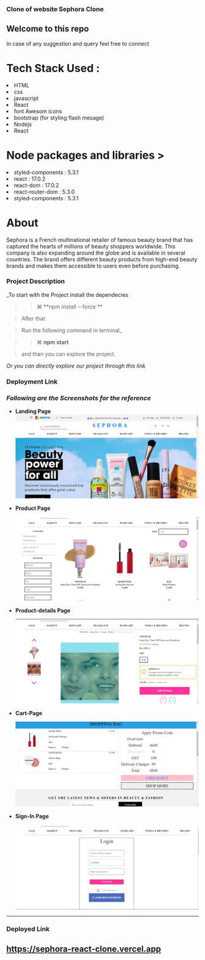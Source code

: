 ###  Clone of website <span>Sephora Clone<span>

 <h2>Welcome to this repo</h2>

In case of any suggestion and query feel free to connect 
 
 
 <h1>Tech Stack Used : </h1>
  <li>HTML </li>
     <li>css</li>
<li>javascript</li>  
<li>React</li>
<li>font Awesom icons</li>
<li>bootstrap (for styling flash mesage)</li>
<li>Nodejs</li>
 <li>React</li>

 
 
  <h1>Node packages and libraries ></h1>
  <li>styled-components : 5.3.1</li>

 <li>react : 17.0.2</li>
 <li>react-dom : 17.0.2</li>
 <li>react-router-dom : 5.3.0</li>
 
 <li>styled-components : 5.3.1</li>
 
 
 
 <h1>About </h1>
Sephora is a French multinational retailer of famous beauty brand that has captured the hearts of millions of beauty shoppers worldwide. This company is also expanding around the globe and is available in several countries. The brand offers different beauty products from high-end beauty brands and makes them accessible to users even before purchasing.


### Project Description

_To start with the Project install the dependecies 

> > ⌘ **npm install --force **

> After that 

> Run the following command in terminal_
 
> > ⌘ **npm start**

>   and than you can explore the project.

_Or you can directly explore our project through this link_

### Deployment Link
 
 
 ### _Following are the Screenshots for the reference_

- **Landing Page**
  ![Landing Page](/src/Assets/Screenshot%20(52).png)

- **Product Page**

  ![Product Page](/src/Assets/Screenshot%20(57).png)

- **Product-details Page**

  ![Product-details Page](/src/Assets/Screenshot%20(58).png)

- **Cart-Page**

  ![Cart-Page](/src/Assets/Screenshot%20(55).png)

- **Sign-In Page**

  ![Sign-In Page](/src/Assets/Screenshot%20(54).png)




---
### Deployed Link

https://sephora-react-clone.vercel.app
 ------


